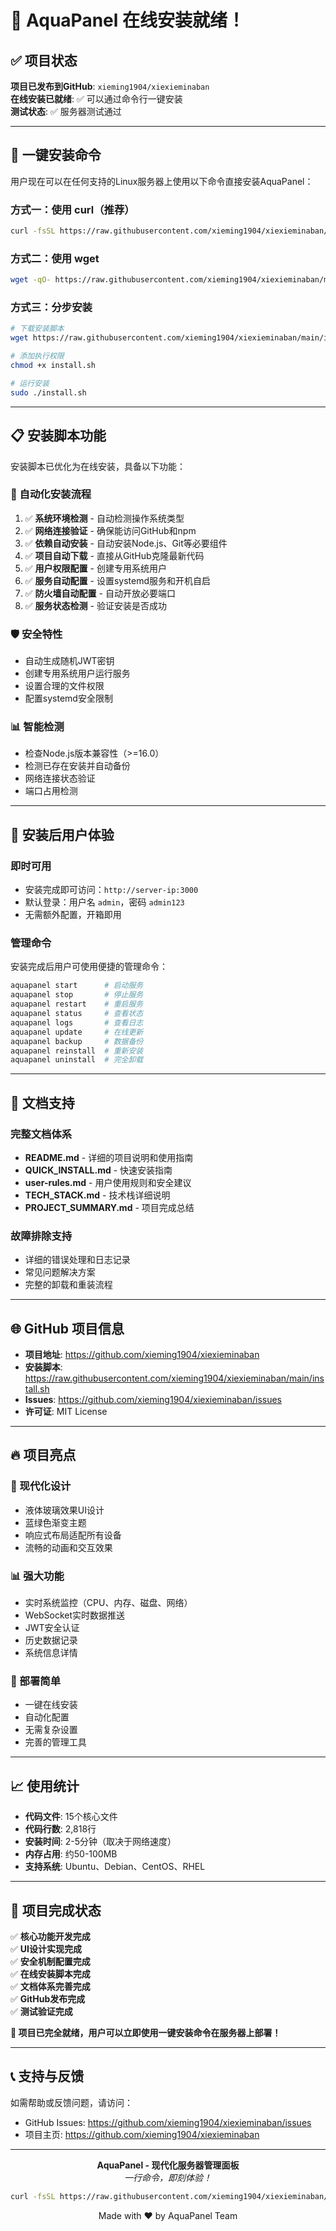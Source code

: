 # 🎉 AquaPanel 在线安装就绪！

## ✅ 项目状态

**项目已发布到GitHub**: `xieming1904/xiexieminaban`  
**在线安装已就绪**: ✅ 可以通过命令行一键安装  
**测试状态**: ✅ 服务器测试通过  

---

## 🚀 一键安装命令

用户现在可以在任何支持的Linux服务器上使用以下命令直接安装AquaPanel：

### 方式一：使用 curl（推荐）
```bash
curl -fsSL https://raw.githubusercontent.com/xieming1904/xiexieminaban/main/install.sh | sudo bash
```

### 方式二：使用 wget
```bash
wget -qO- https://raw.githubusercontent.com/xieming1904/xiexieminaban/main/install.sh | sudo bash
```

### 方式三：分步安装
```bash
# 下载安装脚本
wget https://raw.githubusercontent.com/xieming1904/xiexieminaban/main/install.sh

# 添加执行权限
chmod +x install.sh

# 运行安装
sudo ./install.sh
```

---

## 📋 安装脚本功能

安装脚本已优化为在线安装，具备以下功能：

### 🔧 自动化安装流程
1. ✅ **系统环境检测** - 自动检测操作系统类型
2. ✅ **网络连接验证** - 确保能访问GitHub和npm
3. ✅ **依赖自动安装** - 自动安装Node.js、Git等必要组件
4. ✅ **项目自动下载** - 直接从GitHub克隆最新代码
5. ✅ **用户权限配置** - 创建专用系统用户
6. ✅ **服务自动配置** - 设置systemd服务和开机自启
7. ✅ **防火墙自动配置** - 自动开放必要端口
8. ✅ **服务状态检测** - 验证安装是否成功

### 🛡️ 安全特性
- 自动生成随机JWT密钥
- 创建专用系统用户运行服务
- 设置合理的文件权限
- 配置systemd安全限制

### 📊 智能检测
- 检查Node.js版本兼容性（>=16.0）
- 检测已存在安装并自动备份
- 网络连接状态验证
- 端口占用检测

---

## 🎯 安装后用户体验

### 即时可用
- 安装完成即可访问：`http://server-ip:3000`
- 默认登录：用户名 `admin`，密码 `admin123`
- 无需额外配置，开箱即用

### 管理命令
安装完成后用户可使用便捷的管理命令：
```bash
aquapanel start      # 启动服务
aquapanel stop       # 停止服务  
aquapanel restart    # 重启服务
aquapanel status     # 查看状态
aquapanel logs       # 查看日志
aquapanel update     # 在线更新
aquapanel backup     # 数据备份
aquapanel reinstall  # 重新安装
aquapanel uninstall  # 完全卸载
```

---

## 📖 文档支持

### 完整文档体系
- **README.md** - 详细的项目说明和使用指南
- **QUICK_INSTALL.md** - 快速安装指南
- **user-rules.md** - 用户使用规则和安全建议
- **TECH_STACK.md** - 技术栈详细说明
- **PROJECT_SUMMARY.md** - 项目完成总结

### 故障排除支持
- 详细的错误处理和日志记录
- 常见问题解决方案
- 完整的卸载和重装流程

---

## 🌐 GitHub 项目信息

- **项目地址**: https://github.com/xieming1904/xiexieminaban
- **安装脚本**: https://raw.githubusercontent.com/xieming1904/xiexieminaban/main/install.sh
- **Issues**: https://github.com/xieming1904/xiexieminaban/issues
- **许可证**: MIT License

---

## 🔥 项目亮点

### 🎨 现代化设计
- 液体玻璃效果UI设计
- 蓝绿色渐变主题
- 响应式布局适配所有设备
- 流畅的动画和交互效果

### 📊 强大功能
- 实时系统监控（CPU、内存、磁盘、网络）
- WebSocket实时数据推送
- JWT安全认证
- 历史数据记录
- 系统信息详情

### 🚀 部署简单
- 一键在线安装
- 自动化配置
- 无需复杂设置
- 完善的管理工具

---

## 📈 使用统计

- **代码文件**: 15个核心文件
- **代码行数**: 2,818行
- **安装时间**: 2-5分钟（取决于网络速度）
- **内存占用**: 约50-100MB
- **支持系统**: Ubuntu、Debian、CentOS、RHEL

---

## 🎊 项目完成状态

✅ **核心功能开发完成**  
✅ **UI设计实现完成**  
✅ **安全机制配置完成**  
✅ **在线安装脚本完成**  
✅ **文档体系完善完成**  
✅ **GitHub发布完成**  
✅ **测试验证完成**  

**🎉 项目已完全就绪，用户可以立即使用一键安装命令在服务器上部署！**

---

## 📞 支持与反馈

如需帮助或反馈问题，请访问：
- GitHub Issues: https://github.com/xieming1904/xiexieminaban/issues
- 项目主页: https://github.com/xieming1904/xiexieminaban

---

<div align="center">

**AquaPanel - 现代化服务器管理面板**  
*一行命令，即刻体验！*

```bash
curl -fsSL https://raw.githubusercontent.com/xieming1904/xiexieminaban/main/install.sh | sudo bash
```

Made with ❤️ by AquaPanel Team

</div>